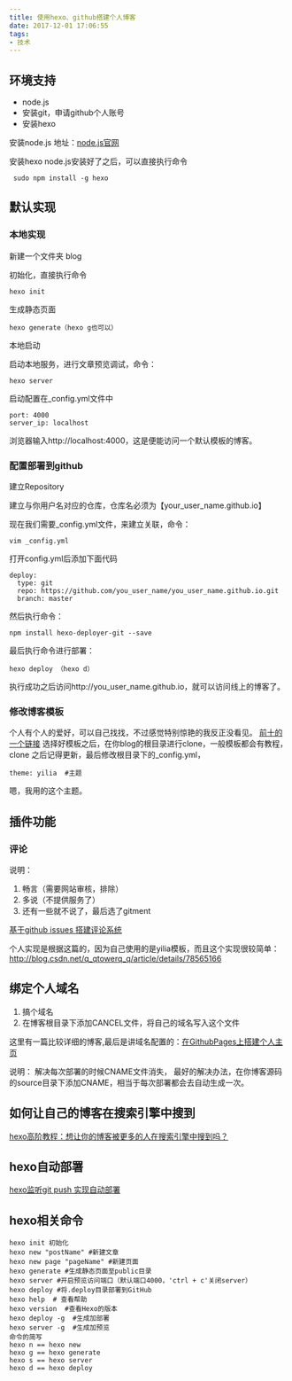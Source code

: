 ```yaml
---
title: 使用hexo、github搭建个人博客
date: 2017-12-01 17:06:55
tags:
- 技术
---
```


## 环境支持

- node.js
- 安装git，申请github个人账号
- 安装hexo

安装node.js
地址：[node.js官网](https://nodejs.org/en/)

安装hexo
node.js安装好了之后，可以直接执行命令

```
 sudo npm install -g hexo
```

<!--more-->

## 默认实现



### 本地实现

新建一个文件夹 blog

初始化，直接执行命令

```
hexo init
```
生成静态页面

```
hexo generate（hexo g也可以）
```

本地启动

启动本地服务，进行文章预览调试，命令：


```
hexo server
```
启动配置在_config.yml文件中
```
port: 4000
server_ip: localhost
```
浏览器输入http://localhost:4000，这是便能访问一个默认模板的博客。

### 配置部署到github

建立Repository

建立与你用户名对应的仓库，仓库名必须为【your_user_name.github.io】

现在我们需要_config.yml文件，来建立关联，命令：


```
vim _config.yml
```
打开config.yml后添加下面代码
```
deploy:
  type: git
  repo: https://github.com/you_user_name/you_user_name.github.io.git
  branch: master
```
然后执行命令：

```
npm install hexo-deployer-git --save

```
最后执行命令进行部署：

```
hexo deploy （hexo d）
```
执行成功之后访问http://you_user_name.github.io，就可以访问线上的博客了。

### 修改博客模板
个人有个人的爱好，可以自己找找，不过感觉特别惊艳的我反正没看见。
 [前十的一个链接](https://en.abnerchou.me/Blog/5c00ca67/)
 选择好模板之后，在你blog的根目录进行clone，一般模板都会有教程，clone 之后记得更新，最后修改根目录下的_config.yml，
 
```
theme: yilia  #主题
```
嗯，我用的这个主题。


## 插件功能

### 评论

说明：
1. 畅言（需要网站审核，排除）
2. 多说（不提供服务了）
3. 还有一些就不说了，最后选了gitment

[基于github issues 搭建评论系统](https://imsun.net/posts/gitment-introduction/)

个人实现是根据这篇的，因为自己使用的是yilia模板，而且这个实现很较简单：
http://blog.csdn.net/q_qtowerq_q/article/details/78565166


## 绑定个人域名

1. 搞个域名
2. 在博客根目录下添加CANCEL文件，将自己的域名写入这个文件

这里有一篇比较详细的博客,最后是讲域名配置的：[在GithubPages上搭建个人主页](http://blog.csdn.net/yanzhenjie1003/article/details/51703370)

说明： 解决每次部署的时候CNAME文件消失，
最好的解决办法，在你博客源码的source目录下添加CNAME，相当于每次部署都会去自动生成一次。



## 如何让自己的博客在搜索引擎中搜到

[hexo高阶教程：想让你的博客被更多的人在搜索引擎中搜到吗？](http://blog.csdn.net/sunshine940326/article/details/70936988)

## hexo自动部署

[hexo监听git push 实现自动部署](https://segmentfault.com/a/1190000006745478)

## hexo相关命令


```
hexo init 初始化
hexo new "postName" #新建文章
hexo new page "pageName" #新建页面
hexo generate #生成静态页面至public目录
hexo server #开启预览访问端口（默认端口4000，'ctrl + c'关闭server）
hexo deploy #将.deploy目录部署到GitHub
hexo help  # 查看帮助
hexo version  #查看Hexo的版本
hexo deploy -g  #生成加部署
hexo server -g  #生成加预览
命令的简写
hexo n == hexo new
hexo g == hexo generate
hexo s == hexo server
hexo d == hexo deploy

```



